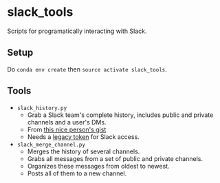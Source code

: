 # slack_tools
Scripts for programatically interacting with Slack.

## Setup

Do `conda env create` then `source activate slack_tools`.

## Tools
* `slack_history.py`
  * Grab a Slack team's complete history, includes public and private channels and a user's DMs.
  * From [this nice person's gist](https://gist.github.com/Chandler/fb7a070f52883849de35)
  * Needs a [legacy token](https://api.slack.com/custom-integrations/legacy-tokens) for Slack access.
* `slack_merge_channel.py`
  * Merges the history of several channels.
  * Grabs all messages from a set of public and private channels.
  * Organizes these messages from oldest to newest.
  * Posts all of them to a new channel.
  
